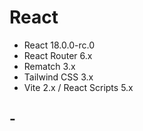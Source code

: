 # React

- React 18.0.0-rc.0
- React Router 6.x
- Rematch 3.x
- Tailwind CSS 3.x
- Vite 2.x / React Scripts 5.x

## -
